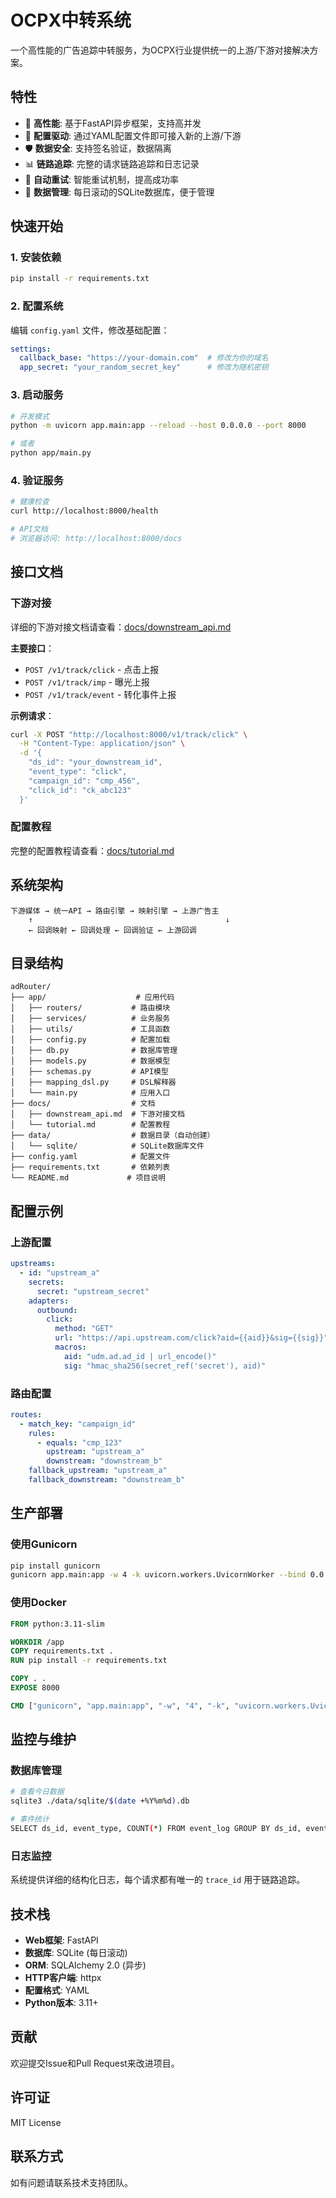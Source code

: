 # OCPX中转系统

一个高性能的广告追踪中转服务，为OCPX行业提供统一的上游/下游对接解决方案。

## 特性

- 🚀 **高性能**: 基于FastAPI异步框架，支持高并发
- 🔧 **配置驱动**: 通过YAML配置文件即可接入新的上游/下游
- 🛡️ **数据安全**: 支持签名验证，数据隔离
- 📊 **链路追踪**: 完整的请求链路追踪和日志记录
- 🔄 **自动重试**: 智能重试机制，提高成功率
- 📅 **数据管理**: 每日滚动的SQLite数据库，便于管理

## 快速开始

### 1. 安装依赖

```bash
pip install -r requirements.txt
```

### 2. 配置系统

编辑 `config.yaml` 文件，修改基础配置：

```yaml
settings:
  callback_base: "https://your-domain.com"  # 修改为你的域名
  app_secret: "your_random_secret_key"      # 修改为随机密钥
```

### 3. 启动服务

```bash
# 开发模式
python -m uvicorn app.main:app --reload --host 0.0.0.0 --port 8000

# 或者
python app/main.py
```

### 4. 验证服务

```bash
# 健康检查
curl http://localhost:8000/health

# API文档
# 浏览器访问: http://localhost:8000/docs
```

## 接口文档

### 下游对接

详细的下游对接文档请查看：[docs/downstream_api.md](docs/downstream_api.md)

**主要接口**：
- `POST /v1/track/click` - 点击上报
- `POST /v1/track/imp` - 曝光上报  
- `POST /v1/track/event` - 转化事件上报

**示例请求**：
```bash
curl -X POST "http://localhost:8000/v1/track/click" \
  -H "Content-Type: application/json" \
  -d '{
    "ds_id": "your_downstream_id",
    "event_type": "click",
    "campaign_id": "cmp_456",
    "click_id": "ck_abc123"
  }'
```

### 配置教程

完整的配置教程请查看：[docs/tutorial.md](docs/tutorial.md)

## 系统架构

```
下游媒体 → 统一API → 路由引擎 → 映射引擎 → 上游广告主
    ↑                                           ↓
    ← 回调映射 ← 回调处理 ← 回调验证 ← 上游回调
```

## 目录结构

```
adRouter/
├── app/                    # 应用代码
│   ├── routers/           # 路由模块
│   ├── services/          # 业务服务
│   ├── utils/             # 工具函数
│   ├── config.py          # 配置加载
│   ├── db.py              # 数据库管理
│   ├── models.py          # 数据模型
│   ├── schemas.py         # API模型
│   ├── mapping_dsl.py     # DSL解释器
│   └── main.py            # 应用入口
├── docs/                  # 文档
│   ├── downstream_api.md  # 下游对接文档
│   └── tutorial.md        # 配置教程
├── data/                  # 数据目录（自动创建）
│   └── sqlite/            # SQLite数据库文件
├── config.yaml            # 配置文件
├── requirements.txt       # 依赖列表
└── README.md             # 项目说明
```

## 配置示例

### 上游配置

```yaml
upstreams:
  - id: "upstream_a"
    secrets:
      secret: "upstream_secret"
    adapters:
      outbound:
        click:
          method: "GET"
          url: "https://api.upstream.com/click?aid={{aid}}&sig={{sig}}"
          macros:
            aid: "udm.ad.ad_id | url_encode()"
            sig: "hmac_sha256(secret_ref('secret'), aid)"
```

### 路由配置

```yaml
routes:
  - match_key: "campaign_id"
    rules:
      - equals: "cmp_123"
        upstream: "upstream_a"
        downstream: "downstream_b"
    fallback_upstream: "upstream_a"
    fallback_downstream: "downstream_b"
```

## 生产部署

### 使用Gunicorn

```bash
pip install gunicorn
gunicorn app.main:app -w 4 -k uvicorn.workers.UvicornWorker --bind 0.0.0.0:8000
```

### 使用Docker

```dockerfile
FROM python:3.11-slim

WORKDIR /app
COPY requirements.txt .
RUN pip install -r requirements.txt

COPY . .
EXPOSE 8000

CMD ["gunicorn", "app.main:app", "-w", "4", "-k", "uvicorn.workers.UvicornWorker", "--bind", "0.0.0.0:8000"]
```

## 监控与维护

### 数据库管理

```bash
# 查看今日数据
sqlite3 ./data/sqlite/$(date +%Y%m%d).db

# 事件统计
SELECT ds_id, event_type, COUNT(*) FROM event_log GROUP BY ds_id, event_type;
```

### 日志监控

系统提供详细的结构化日志，每个请求都有唯一的 `trace_id` 用于链路追踪。

## 技术栈

- **Web框架**: FastAPI
- **数据库**: SQLite (每日滚动)
- **ORM**: SQLAlchemy 2.0 (异步)
- **HTTP客户端**: httpx
- **配置格式**: YAML
- **Python版本**: 3.11+

## 贡献

欢迎提交Issue和Pull Request来改进项目。

## 许可证

MIT License

## 联系方式

如有问题请联系技术支持团队。
